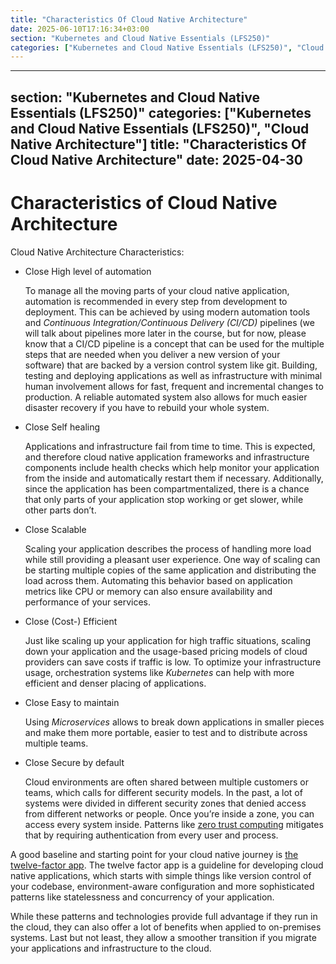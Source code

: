 ```yaml
---
title: "Characteristics Of Cloud Native Architecture"
date: 2025-06-10T17:16:34+03:00
section: "Kubernetes and Cloud Native Essentials (LFS250)"
categories: ["Kubernetes and Cloud Native Essentials (LFS250)", "Cloud Native Architecture"]
---
```

---
section: "Kubernetes and Cloud Native Essentials (LFS250)"
categories: ["Kubernetes and Cloud Native Essentials (LFS250)", "Cloud Native Architecture"]
title: "Characteristics Of Cloud Native Architecture"
date: 2025-04-30
---
# Characteristics of Cloud Native Architecture

Cloud Native Architecture Characteristics:

- Close High level of automation
    
    To manage all the moving parts of your cloud native application, automation is recommended in every step from development to deployment. This can be achieved by using modern automation tools and _Continuous Integration/Continuous Delivery (CI/CD)_ pipelines (we will talk about pipelines more later in the course, but for now, please know that a CI/CD pipeline is a concept that can be used for the multiple steps that are needed when you deliver a new version of your software) that are backed by a version control system like git. Building, testing and deploying applications as well as infrastructure with minimal human involvement allows for fast, frequent and incremental changes to production. A reliable automated system also allows for much easier disaster recovery if you have to rebuild your whole system.
    
- Close Self healing
    
    Applications and infrastructure fail from time to time. This is expected, and therefore cloud native application frameworks and infrastructure components include health checks which help monitor your application from the inside and automatically restart them if necessary. Additionally, since the application has been compartmentalized, there is a chance that only parts of your application stop working or get slower, while other parts don’t.
    
- Close Scalable
    
    Scaling your application describes the process of handling more load while still providing a pleasant user experience. One way of scaling can be starting multiple copies of the same application and distributing the load across them. Automating this behavior based on application metrics like CPU or memory can also ensure availability and performance of your services.
    
- Close (Cost-) Efficient
    
    Just like scaling up your application for high traffic situations, scaling down your application and the usage-based pricing models of cloud providers can save costs if traffic is low. To optimize your infrastructure usage, orchestration systems like _Kubernetes_ can help with more efficient and denser placing of applications.
    
- Close Easy to maintain
    
    Using _Microservices_ allows to break down applications in smaller pieces and make them more portable, easier to test and to distribute across multiple teams.
    
- Close Secure by default
    
    Cloud environments are often shared between multiple customers or teams, which calls for different security models. In the past, a lot of systems were divided in different security zones that denied access from different networks or people. Once you’re inside a zone, you can access every system inside. Patterns like [zero trust computing](https://en.wikipedia.org/wiki/Zero_trust_security_model) mitigates that by requiring authentication from every user and process.
    

A good baseline and starting point for your cloud native journey is [the twelve-factor app](https://12factor.net/). The twelve factor app is a guideline for developing cloud native applications, which starts with simple things like version control of your codebase, environment-aware configuration and more sophisticated patterns like statelessness and concurrency of your application.

While these patterns and technologies provide full advantage if they run in the cloud, they can also offer a lot of benefits when applied to on-premises systems. Last but not least, they allow a smoother transition if you migrate your applications and infrastructure to the cloud.